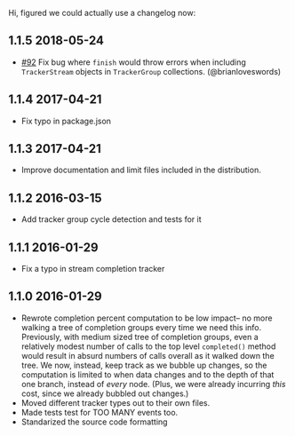 Hi, figured we could actually use a changelog now:














































































<extoc></extoc>

## 1.1.5 2018-05-24

* [#92](https://github.com/iarna/are-we-there-yet/pull/92) Fix bug where
  `finish` would throw errors when including `TrackerStream` objects in
  `TrackerGroup` collections.  (@brianloveswords)

## 1.1.4 2017-04-21

* Fix typo in package.json

## 1.1.3 2017-04-21

* Improve documentation and limit files included in the distribution.

## 1.1.2 2016-03-15

* Add tracker group cycle detection and tests for it

## 1.1.1 2016-01-29

* Fix a typo in stream completion tracker

## 1.1.0 2016-01-29

* Rewrote completion percent computation to be low impact– no more walking a
  tree of completion groups every time we need this info.  Previously, with
  medium sized tree of completion groups, even a relatively modest number of
  calls to the top level `completed()` method would result in absurd numbers
  of calls overall as it walked down the tree. We now, instead, keep track as
  we bubble up changes, so the computation is limited to when data changes and
  to the depth of that one branch, instead of _every_ node. (Plus, we were already
  incurring _this_ cost, since we already bubbled out changes.)
* Moved different tracker types out to their own files.
* Made tests test for TOO MANY events too.
* Standarized the source code formatting
